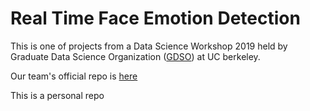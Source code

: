 # Real Time Face Emotion Detection

This is one of projects from a Data Science Workshop 2019 held by Graduate Data Science Organization ([GDSO](https://gdso.berkeley.edu/projects_2019.html)) at UC berkeley. 

Our team's official repo is [here](https://github.com/susanhao/emotion_project)

This is a personal repo
